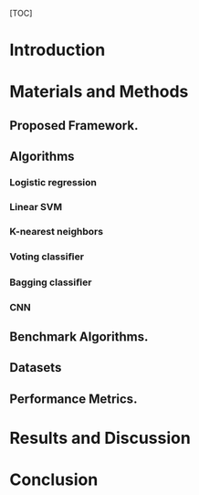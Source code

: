 [TOC]



# Introduction



# Materials and Methods

## Proposed Framework.





## Algorithms





### Logistic regression





### Linear SVM



### K-nearest neighbors



### Voting classiﬁer



### Bagging classiﬁer



### CNN



## Benchmark Algorithms.



## Datasets



## Performance Metrics.

# Results and Discussion





# Conclusion 